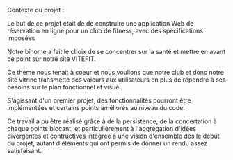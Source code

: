 
Contexte du projet : 


Le but de ce projet était de de construire une application Web de réservation en ligne pour un club de fitness, avec des spécifications imposées

Notre bînome a fait le choix de se concentrer sur la santé et mettre en avant ce point sur notre site VITEFIT.

Ce thème nous tenait à coeur et nous voulions que notre club et donc notre site vitrine transmette des valeurs aux utilisateurs en plus de répondre à ses besoins sur le plan fonctionnel et visuel.

S'agissant d'un premier projet, des fonctionnalités pourront être implémentées et certains points améliorés au niveau du code.

Ce travail a pu être réalisé grâce à de la persistence, de la concertation à chaque points blocant, et particulièrement à l'aggrégation d'idées divergentes et contructives intégrée à une vision d'ensemble dès le début du projet, autant d'éléments qui ont permis de donner un rendu assez satisfaisant.



